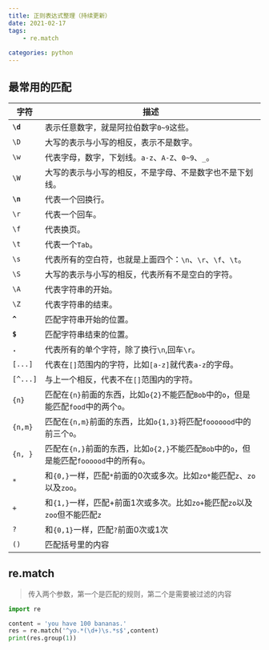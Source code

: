 ```yaml
---
title: 正则表达式整理（持续更新）
date: 2021-02-17
tags: 
    - re.match
    
categories: python
---
```



## 最常用的匹配 ##

| 字符 | 描述 |
|-------|-------|
|  **`\d`**  |  表示任意数字，就是阿拉伯数字`0~9`这些。  |
|  `\D`  |  大写的表示与小写的相反，表示不是数字。  |
|  `\w`  |  代表字母，数字，下划线。`a-z`、`A-Z`、`0~9`、`_`。  |
|  `\W`  |  大写的表示与小写的相反，不是字母、不是数字也不是下划线。  |
|  **`\n`**  |  代表一个回换行。  |
|  `\r`  |  代表一个回车。  |
|  `\f`  |  代表换页。  |
|  `\t`  |  代表一个`Tab`。  |
|  `\s`  |  代表所有的空白符，也就是上面四个：`\n`、`\r`、`\f`、`\t`。  |
|  `\S`  |  大写的表示与小写的相反，代表所有不是空白的字符。  |
|  `\A`  |  代表字符串的开始。  |
|  `\Z`  |  代表字符串的结束。  |
|  **`^`**   |  匹配字符串开始的位置。  |
|  **`$`**   |  匹配字符串结束的位置。  |
|  **`.`**   |  代表所有的单个字符，除了换行`\n`,回车`\r`。   |
|  `[...]`  |  代表在`[]`范围内的字符，比如`[a-z]`就代表`a-z`的字母。  |
|  `[^...]`  |  与上一个相反，代表不在`[]`范围内的字符。  |
|  `{n}`  |  匹配在`{n}`前面的东西，比如`o{2}`不能匹配`Bob`中的`o`，但是能匹配`food`中的两个`o`。  |
|  `{n,m}`  |  匹配在`{n,m}`前面的东西，比如`o{1,3}`将匹配`fooooood`中的前三个`o`。  |
|  `{n, }`  |  匹配在`{n,}`前面的东西，比如`o{2,}`不能匹配`Bob`中的`o`，但是能匹配`foooood`中的所有`o`。  |
|  `*`|  和`{0,}`一样，匹配`*`前面的0次或多次。比如`zo*`能匹配`z`、`zo`以及`zoo`。  |
|  `+`  |  和`{1,}`一样，匹配+前面1次或多次。比如`zo+`能匹配`zo`以及`zoo`但不能匹配`z`  |
| `?`  |  和`{0,1}`一样，匹配`?`前面0次或1次  |
|  `()`  |  匹配括号里的内容  |

## re.match ##

> 传入两个参数，第一个是匹配的规则，第二个是需要被过滤的内容

``` python
import re

content = 'you have 100 bananas.'
res = re.match('^yo.*(\d+)\s.*s$',content)
print(res.group(1))
```
